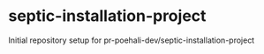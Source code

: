 # septic-installation-project

Initial repository setup for pr-poehali-dev/septic-installation-project
